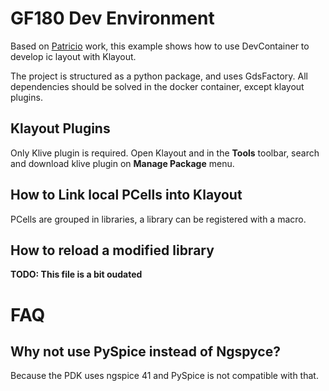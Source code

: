# GF180 Dev Environment

Based on [Patricio](https://github.com/P-coryan/gf180-automated-design) work, this 
example shows how to use DevContainer to develop ic layout with Klayout.

The project is structured as a python package, and uses GdsFactory. All dependencies
should be solved in the docker container, except klayout plugins.

## Klayout Plugins

Only Klive plugin is required. Open Klayout and in the **Tools** toolbar, search and download 
klive plugin on **Manage Package** menu.


## How to Link local PCells into Klayout

PCells are grouped in libraries, a library can be registered with a macro.

## How to reload a modified library

**TODO: This file is a bit oudated**


# FAQ

## Why not use PySpice instead of Ngspyce?

Because the PDK uses ngspice 41 and PySpice is not compatible with that.